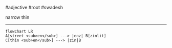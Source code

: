  #adjective  #root #swadesh

narrow
thin

***
```mermaid  
flowchart LR
A[street <sub>en</sub>] ---> |enz| B[zinlit]
C[thin <sub>en</sub>] ---> |zin|B
```